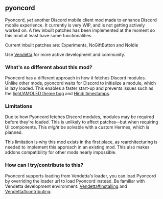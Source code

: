## pyoncord

Pyoncord, *yet* another Discord mobile client mod made to enhance Discord mobile experience. It currently is very WIP, and is not getting actively worked on. A few inbuilt patches has been implemented at the moment so this mod at least have some functionalities.

Current inbuilt patches are: Experiments, NoGiftButton and NoIdle

Use [Vendetta](https://github.com/vendetta-mod/Vendetta) for more active development and community.

### What's so different about this mod?
Pyoncord has a different approach in how it fetches Discord modules. Unlike other mods, pyoncord waits for Discord to initialize a module, which is lazy loaded. This enables a faster start-up and prevents issues such as the [light/AMOLED theme bug](https://github.com/Aliucord/AliucordRN/issues/39) and [Hindi timestamps](https://github.com/enmity-mod/enmity/issues/11).

### Limitations
Due to how Pyoncord fetches Discord modules, modules may be required before they're loaded. This is unlikely to affect patches--but when requiring UI components. This *might* be solvable with a custom Hermes, which is planned.

This limitation is why this mod exists in the first place, as rearchitecturing is needed to implement this approach in an existing mod. This also makes addons compatibility for other mods nearly impossible.

### How can I try/contribute to this?
Pyoncord supports loading from Vendetta's loader, you can load Pyoncord by overriding the loader url to load Pyoncord instead. Be familiar with Vendetta development environment: [Vendetta#installing](https://github.com/vendetta-mod/Vendetta#installing) and [Vendetta#contributing](https://github.com/vendetta-mod/Vendetta#contributing).
